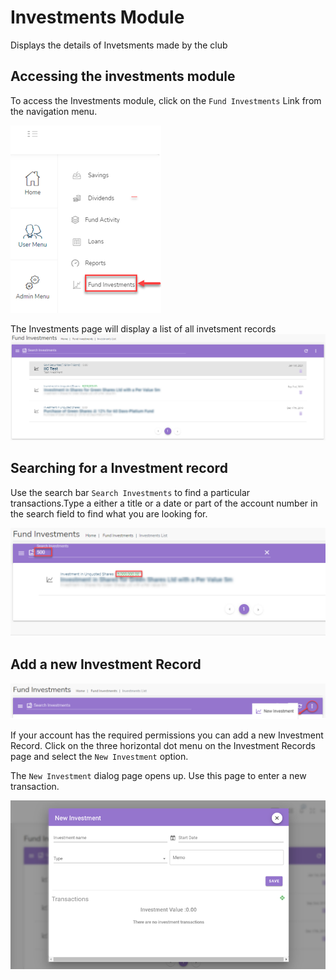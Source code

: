 # Investments Module

Displays the details of Invetsments made by the club

## Accessing the investments module

To access the Investments module, click on the `Fund Investments` Link from the navigation menu.

![alt text](images/7.1_Investments_Menu.png "Investments menu")

The Investments page will display a list of all invetsment records
![alt text](images/7.2_Investments_Page.png "Investments page")

## Searching for a Investment record

Use the search bar `Search Investments` to find a particular transactions.Type a either a title or a date or part of the account number in the search field to find what you are looking for.

![alt text](images/7.3_Investments_Search.png "Investments search")

## Add a new Investment Record

![alt text](images/7.4_Add_Investment_Menu.png "Add Investment Record menu")

If your account has the required permissions you can add a new Investment Record. Click on the three horizontal dot menu on the Investment Records page and select the `New Investment` option.


The `New Investment` dialog page opens up. Use this page to enter a new transaction.

![alt text](images/7.5_Add_Investment_Page.png "Add Investment Record page")